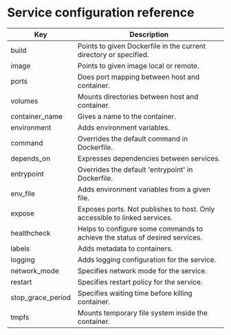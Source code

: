 # Service configuration reference

| Key               | Description                                                                 |
| ----------------- | --------------------------------------------------------------------------- |
| build             | Points to given Dockerfile in the current directory or specified.           |
| image             | Points to given image local or remote.                                      |
| ports             | Does port mapping between host and container.                               |
| volumes           | Mounts directories between host and container.                              |
| container_name    | Gives a name to the container.                                              |
| environment       | Adds environment variables.                                                 |
| command           | Overrides the default command in Dockerfile.                                |
| depends_on        | Expresses dependencies between services.                                    |
| entrypoint        | Overrides the default 'entrypoint' in Dockerfile.                           |
| env_file          | Adds environment variables from a given file.                               |
| expose            | Exposes ports. Not publishes to host. Only accessible to linked services.   |
| healthcheck       | Helps to configure some commands to achieve the status of desired services. |
| labels            | Adds metadata to containers.                                                |
| logging           | Adds logging configuration for the service.                                 |
| network_mode      | Specifies network mode for the service.                                     |
| restart           | Specifies restart policy for the service.                                   |
| stop_grace_period | Specifies waiting time before killing container.                            |
| tmpfs             | Mounts temporary file system inside the container.                          |
